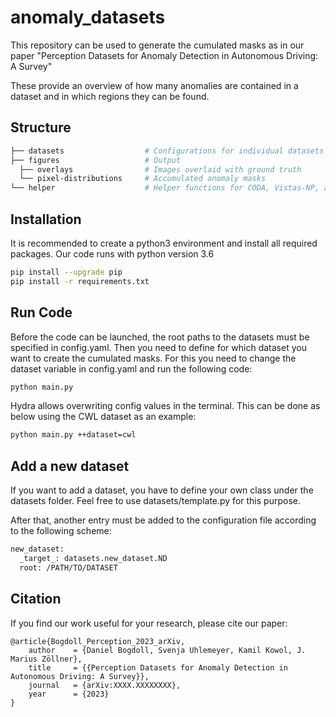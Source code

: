 # anomaly_datasets
This repository can be used to generate the cumulated masks as in our paper "Perception Datasets for Anomaly Detection in Autonomous Driving: A Survey"

These provide an overview of how many anomalies are contained in a dataset and in which regions they can be found.

## Structure
```bash
├── datasets                  # Configurations for individual datasets
├── figures                   # Output
  ├── overlays                # Images overlaid with ground truth
  └── pixel-distributions     # Accumulated anomaly masks    
└── helper                    # Helper functions for CODA, Vistas-NP, and WD-Pascal
```

## Installation
It is recommended to create a python3 environment and install all required packages. Our code runs with python version 3.6
```bash
pip install --upgrade pip
pip install -r requirements.txt
```

## Run Code
Before the code can be launched, the root paths to the datasets must be specified in config.yaml. 
Then you need to define for which dataset you want to create the cumulated masks. For this you need to change the dataset variable in config.yaml and run the following code: 
```bash
python main.py
```
Hydra allows overwriting config values in the terminal. This can be done as below using the CWL dataset as an example:
```bash
python main.py ++dataset=cwl
```

## Add a new dataset
If you want to add a dataset, you have to define your own class under the datasets folder. Feel free to use datasets/template.py for this purpose.

After that, another entry must be added to the configuration file according to the following scheme: 
```bash
new_dataset:
  _target_: datasets.new_dataset.ND
  root: /PATH/TO/DATASET
```

## Citation
If you find our work useful for your research, please cite our paper:
```
@article{Bogdoll_Perception_2023_arXiv,
    author    = {Daniel Bogdoll, Svenja Uhlemeyer, Kamil Kowol, J. Marius Zöllner},
    title     = {{Perception Datasets for Anomaly Detection in Autonomous Driving: A Survey}},
    journal   = {arXiv:XXXX.XXXXXXXX},
    year      = {2023}
}
```
